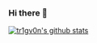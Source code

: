 ### Hi there 👋

<!--
**tr1gv0n/tr1gv0n** is a ✨ _special_ ✨ repository because its `README.md` (this file) appears on your GitHub profile.

Here are some ideas to get you started:

- 🔭 I’m currently working on ...
- 🌱 I’m currently learning ...
- 👯 I’m looking to collaborate on ...
- 🤔 I’m looking for help with ...
- 💬 Ask me about ...
- 📫 How to reach me: ...
- 😄 Pronouns: ...
- ⚡ Fun fact: ...
-->

[![tr1gv0n's github stats](https://github-readme-stats.vercel.app/api?user=tr1gv0n)](https://github.com/anuraghazra/github-readme-stats)

